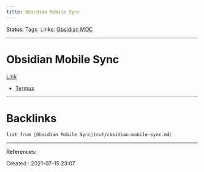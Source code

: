 ```yaml
---
title: Obsidian Mobile Sync
---
```

Status: 
Tags:
Links: [Obsidian MOC](out/obsidian-moc.md)
___
# Obsidian Mobile Sync
[Link](https://forum.obsidian.md/t/mobile-how-to-sync-vaults-with-git-on-android/20622)
- [Termux](out/termux.md)
___
# Backlinks
```dataview
list from [Obsidian Mobile Sync](out/obsidian-mobile-sync.md)
```
___
References:

Created:: 2021-07-15 23:07
